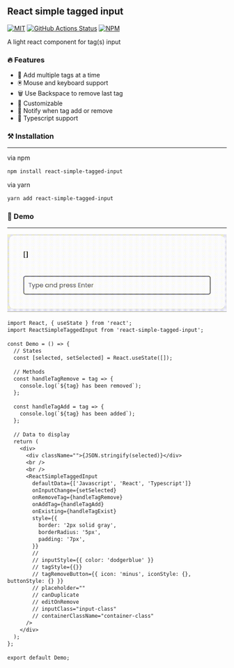 ## React simple tagged input

[![MIT](https://img.shields.io/npm/l/react-simple-tagged-input.svg?style=flat-square)](https://github.com/Abayomzee/simple-react-tagged-input/blob/main/LICENSE)
[![GitHub Actions Status](https://github.com/Abayomzee/simple-react-tagged-input/workflows/CI/badge.svg)](https://github.com/Abayomzee/simple-react-tagged-input/actions)
[![NPM](https://img.shields.io/npm/v/react-simple-tagged-input.svg)](https://npm.im/react-simple-tagged-input)

A light react component for tag(s) input

### 🔥 Features

- 🌴 Add multiple tags at a time
- 🖲️ Mouse and keyboard support
- 🗑️ Use Backspace to remove last tag
- 💅 Customizable
- 🔔 Notify when tag add or remove
- 🙌 Typescript support

### ⚒️ Installation

---

via npm

```bash
npm install react-simple-tagged-input
```

via yarn

```bash
yarn add react-simple-tagged-input
```

### 🚀 Demo

---

<img src='./tag-demo.gif' style='width: 600px'>

```tsx
import React, { useState } from 'react';
import ReactSimpleTaggedInput from 'react-simple-tagged-input';

const Demo = () => {
  // States
  const [selected, setSelected] = React.useState([]);

  // Methods
  const handleTagRemove = tag => {
    console.log(`${tag} has been removed`);
  };

  const handleTagAdd = tag => {
    console.log(`${tag} has been added`);
  };

  // Data to display
  return (
    <div>
      <div className="">{JSON.stringify(selected)}</div>
      <br />
      <br />
      <ReactSimpleTaggedInput
        defaultData={['Javascript', 'React', 'Typescript']}
        onInputChange={setSelected}
        onRemoveTag={handleTagRemove}
        onAddTag={handleTagAdd}
        onExisting={handleTagExist}
        style={{
          border: '2px solid gray',
          borderRadius: '5px',
          padding: '7px',
        }}
        //
        // inputStyle={{ color: 'dodgerblue' }}
        // tagStyle={{}}
        // tagRemoveButton={{ icon: 'minus', iconStyle: {}, buttonStyle: {} }}
        // placeholder=""
        // canDuplicate
        // editOnRemove
        // inputClass="input-class"
        // containerClassName="container-class"
      />
    </div>
  );
};

export default Demo;
```
